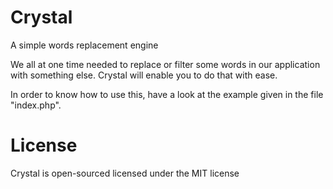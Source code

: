 Crystal
=======

A simple words replacement engine

We all at one time needed to replace or filter some words in our application with something else. Crystal will enable you to 
do that with ease.

In order to know how to use this, have a look at the example given in the file "index.php".


License
=======
Crystal is open-sourced licensed under the MIT license



